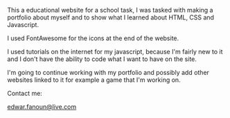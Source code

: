 This a educational website for a school task, I was tasked with making a portfolio about myself and to show what I learned about HTML, CSS and Javascript.

I used FontAwesome for the icons at the end of the website.

I used tutorials on the internet for my javascript, because I'm fairly new to it and I don't have the ability to code what I want to have on the site.

I'm going to continue working with my portfolio and possibly add other websites linked to it for example a game that I'm working on.


Contact me:

edwar.fanoun@live.com
